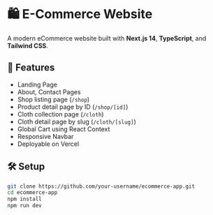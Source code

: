 # 🛍️ E-Commerce Website

A modern eCommerce website built with **Next.js 14**, **TypeScript**, and **Tailwind CSS**.

## 🚀 Features

- Landing Page
- About, Contact Pages
- Shop listing page (`/shop`)
- Product detail page by ID (`/shop/[id]`)
- Cloth collection page (`/cloth`)
- Cloth detail page by slug (`/cloth/[slug]`)
- Global Cart using React Context
- Responsive Navbar
- Deployable on Vercel

## 🛠️ Setup

```bash
git clone https://github.com/your-username/ecommerce-app.git
cd ecommerce-app
npm install
npm run dev
